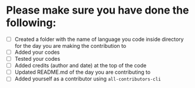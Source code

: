 # Please make sure you have done the following:

- [ ] Created a folder with the name of language you code inside directory for the day you are making the contribution to
- [ ] Added your codes
- [ ] Tested your codes
- [ ] Added credits (author and date) at the top of the code
- [ ] Updated README.md of the day you are contributing to
- [ ] Added yourself as a contributor using `all-contributors-cli`
